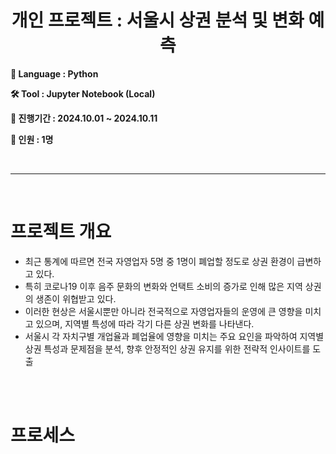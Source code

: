 <div align="center">

<h1>개인 프로젝트 : 서울시 상권 분석 및 변화 예측</h1>

</div>

**💭 Language : Python**

**🛠 Tool : Jupyter Notebook (Local)**

**📅 진행기간 : 2024.10.01 ~ 2024.10.11**

**👥 인원 : 1명**

<br>

---------------------------------------------------------------------------------

<br>

# 프로젝트 개요

- 최근 통계에 따르면 전국 자영업자 5명 중 1명이 폐업할 정도로 상권 환경이 급변하고 있다. 
- 특히 코로나19 이후 음주 문화의 변화와 언택트 소비의 증가로 인해 많은 지역 상권의 생존이 위협받고 있다. 
- 이러한 현상은 서울시뿐만 아니라 전국적으로 자영업자들의 운영에 큰 영향을 미치고 있으며, 지역별 특성에 따라 각기 다른 상권 변화를 나타낸다.
- 서울시 각 자치구별 개업율과 폐업율에 영향을 미치는 주요 요인을 파악하여 지역별 상권 특성과 문제점을 분석, 향후 안정적인 상권 유지를 위한 전략적 인사이트를 도출

<br><br>

# 프로세스
